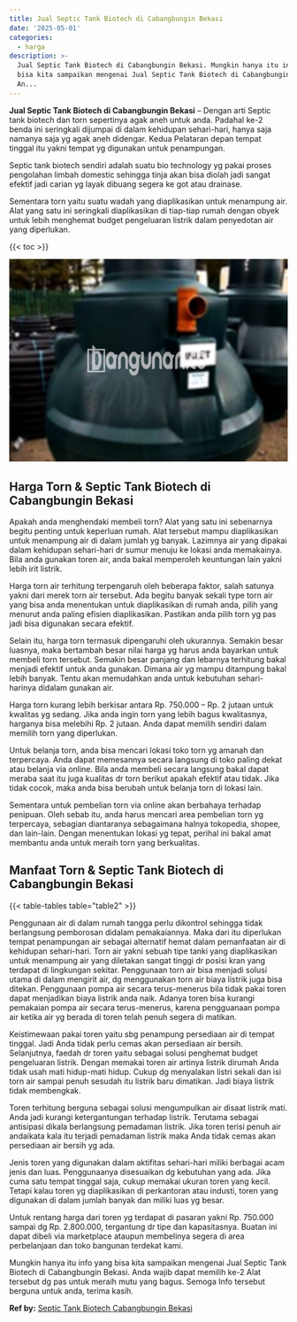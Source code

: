 ```yaml
---
title: Jual Septic Tank Biotech di Cabangbungin Bekasi
date: '2025-05-01'
categories:
  - harga
description: >-
  Jual Septic Tank Biotech di Cabangbungin Bekasi. Mungkin hanya itu info yang
  bisa kita sampaikan mengenai Jual Septic Tank Biotech di Cabangbungin Bekasi.
  An...
---
```


**Jual Septic Tank Biotech di Cabangbungin Bekasi** – Dengan arti Septic tank biotech dan torn sepertinya agak aneh untuk anda. Padahal ke-2 benda ini seringkali dijumpai di dalam kehidupan sehari-hari, hanya saja namanya saja yg agak aneh didengar. Kedua Pelataran depan tempat tinggal itu yakni tempat yg digunakan untuk penampungan.

Septic tank biotech sendiri adalah suatu bio technology yg pakai proses pengolahan limbah domestic sehingga tinja akan bisa diolah jadi sangat efektif jadi carian yg layak dibuang segera ke got atau drainase.

Sementara torn yaitu suatu wadah yang diaplikasikan untuk menampung air. Alat yang satu ini seringkali diaplikasikan di tiap-tiap rumah dengan obyek untuk lebih menghemat budget pengeluaran listrik dalam penyedotan air yang diperlukan.

{{< toc >}}

![Jual Septic Tank Biotech di Cabangbungin Bekasi](/images/jual-bio-septictank-47.png)

## Harga Torn & Septic Tank Biotech di Cabangbungin Bekasi

Apakah anda menghendaki membeli torn? Alat yang satu ini sebenarnya begitu penting untuk keperluan rumah. Alat tersebut mampu diaplikasikan untuk menampung air di dalam jumlah yg banyak. Lazimnya air yang dipakai dalam kehidupan sehari-hari dr sumur menuju ke lokasi anda memakainya. Bila anda gunakan toren air, anda bakal memperoleh keuntungan lain yakni lebih irit listrik.

Harga torn air terhitung terpengaruh oleh beberapa faktor, salah satunya yakni dari merek torn air tersebut. Ada begitu banyak sekali type torn air yang bisa anda menentukan untuk diaplikasikan di rumah anda, pilih yang menurut anda paling efisien diaplikasikan. Pastikan anda pilih torn yg pas jadi bisa digunakan secara efektif.

Selain itu, harga torn termasuk dipengaruhi oleh ukurannya. Semakin besar luasnya, maka bertambah besar nilai harga yg harus anda bayarkan untuk membeli torn tersebut. Semakin besar panjang dan lebarnya terhitung bakal menjadi efektif untuk anda gunakan. Dimana air yg mampu ditampung bakal lebih banyak. Tentu akan memudahkan anda untuk kebutuhan sehari-harinya didalam gunakan air.

Harga torn kurang lebih berkisar antara Rp. 750.000 – Rp. 2 jutaan untuk kwalitas yg sedang. Jika anda ingin torn yang lebih bagus kwalitasnya, harganya bisa melebihi Rp. 2 jutaan. Anda dapat memilih sendiri dalam memilih torn yang diperlukan.

Untuk belanja torn, anda bisa mencari lokasi toko torn yg amanah dan terpercaya. Anda dapat memesannya secara langsung di toko paling dekat atau belanja via online. Bila anda membeli secara langsung bakal dapat meraba saat itu juga kualitas dr torn berikut apakah efektif atau tidak. Jika tidak cocok, maka anda bisa berubah untuk belanja torn di lokasi lain.

Sementara untuk pembelian torn via online akan berbahaya terhadap penipuan. Oleh sebab itu, anda harus mencari area pembelian torn yg terpercaya, sebagian diantaranya sebagaimana halnya tokopedia, shopee, dan lain-lain. Dengan menentukan lokasi yg tepat, perihal ini bakal amat membantu anda untuk meraih torn yang berkualitas.

## Manfaat Torn & Septic Tank Biotech di Cabangbungin Bekasi

{{< table-tables table="table2" >}}

Penggunaan air di dalam rumah tangga perlu dikontrol sehingga tidak berlangsung pemborosan didalam pemakaiannya. Maka dari itu diperlukan tempat penampungan air sebagai alternatif hemat dalam pemanfaatan air di kehidupan sehari-hari. Torn air yakni sebuah tipe tanki yang diaplikasikan untuk menampung air yang diletakan sangat tinggi dr posisi kran yang terdapat di lingkungan sekitar. Penggunaan torn air bisa menjadi solusi utama di dalam mengirit air, dg menggunakan torn air biaya listrik juga bisa ditekan. Penggunaan pompa air secara terus-menerus bila tidak pakai toren dapat menjadikan biaya listrik anda naik. Adanya toren bisa kurangi pemakaian pompa air secara terus-menerus, karena pengguanaan pompa air ketika air yg berada di toren telah penuh segera di matikan.

Keistimewaan pakai toren yaitu sbg penampung persediaan air di tempat tinggal. Jadi Anda tidak perlu cemas akan persediaan air bersih. Selanjutnya, faedah dr toren yaitu sebagai solusi penghemat budget pengeluaran listrik. Dengan memakai toren air artinya listrik dirumah Anda tidak usah mati hidup-mati hidup. Cukup dg menyalakan listri sekali dan isi torn air sampai penuh sesudah itu listrik baru dimatikan. Jadi biaya listrik tidak membengkak.

Toren terhitung berguna sebagai solusi mengumpulkan air disaat listrik mati. Anda jadi kurangi ketergantungan terhadap listrik. Terutama sebagai antisipasi dikala berlangsung pemadaman listrik. Jika toren terisi penuh air andaikata kala itu terjadi pemadaman listrik maka Anda tidak cemas akan persediaan air bersih yg ada.

Jenis toren yang digunakan dalam aktifitas sehari-hari miliki berbagai acam jenis dan luas. Penggunaanya disesuaikan dg kebutuhan yang ada. Jika cuma satu tempat tinggal saja, cukup memakai ukuran toren yang kecil. Tetapi kalau toren yg diaplikasikan di perkantoran atau industi, toren yang digunakan di dalam jumlah banyak dan miliki luas yg besar.

Untuk rentang harga dari toren yg terdapat di pasaran yakni Rp. 750.000 sampai dg Rp. 2.800.000, tergantung dr tipe dan kapasitasnya. Buatan ini dapat dibeli via marketplace ataupun membelinya segera di area perbelanjaan dan toko bangunan terdekat kami.

Mungkin hanya itu info yang bisa kita sampaikan mengenai Jual Septic Tank Biotech di Cabangbungin Bekasi. Anda wajib dapat memilih ke-2 Alat tersebut dg pas untuk meraih mutu yang bagus. Semoga Info tersebut berguna untuk anda, terima kasih.

**Ref by:** [Septic Tank Biotech Cabangbungin Bekasi](https://id.wikipedia.org/wiki/Septic)
